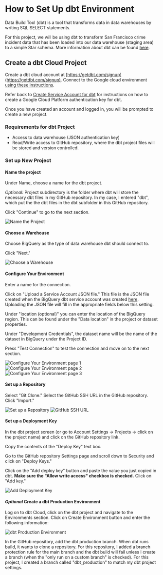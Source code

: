 # How to Set Up dbt Environment

Data Build Tool (dbt) is a tool that transforms data in data warehouses by writing SQL SELECT statements.

For this project, we will be using dbt to transform San Francisco crime incident data that has been loaded into our data warehouse (staging area) to a simple Star schema.  More information about dbt can be found [here](https://docs.getdbt.com/docs/introduction).

## Create a dbt Cloud Project

Create a dbt cloud account at [https://getdbt.com/signup](https://getdbt.com/signup).  Connect to the Google cloud environment [using these instructions](https://docs.getdbt.com/docs/dbt-cloud/cloud-configuring-dbt-cloud/cloud-setting-up-bigquery-oauth).

Refer back to [Create Service Account for dbt](../gcp/README.md) for instructions on how to create a Google Cloud Platform authentication key for dbt.

Once you have created an account and logged in, you will be prompted to create a new project.

### Requirements for dbt Project

* Access to data warehouse (JSON authentication key)
* Read/Write access to GitHub repository, where the dbt project files will be stored and version controlled.

### Set up New Project

#### Name the project

Under Name, choose a name for the dbt project.

*Optional:* Project subdirectory is the folder where dbt will store the necessary dbt files in my GitHub repository.  In my case, I entered "dbt", which put the the dbt files in the dbt subfolder in this GitHub repository.

Click "Continue" to go to the next section.

![Name the Project](../images/dbt-new-project-01.png)

#### Choose a Warehouse

Choose BigQuery as the type of data warehouse dbt should connect to.

Click "Next."

![Choose a Warehouse](../images/dbt-new-project-02.png)

#### Configure Your Environment

Enter a name for the connection.

Click on "Upload a Service Account JSON file."  This file is the JSON file created when the BigQuery dbt service account was created [here](../gcp/README.md).  Uploading the JSON file will fill in the appropriate fields below this setting.

Under "location (optional)" you can enter the location of the BigQuery region.  This can be found under the "Data location" in the project or dataset properties.

Under "Development Credentials", the dataset name will be the name of the dataset in BigQuery under the Project ID.

Press "Test Connection" to test the connection and move on to the next section.

![Configure Your Environment page 1](../images/dbt-new-project-03.png)
![Configure Your Environment page 2](../images/dbt-new-project-04.png)
![Configure Your Environment page 3](../images/dbt-new-project-05.png)

#### Set up a Repository

Select "Git Clone."  Select the GitHub SSH URL in the GitHub repository.  Click "Import."

![Set up a Repository](../images/dbt-new-project-06.png)
![GitHub SSH URL](../images/dbt-new-project-07.png)

#### Set up a Deployment Key

In the dbt project screen (or go to Account Settings -> Projects -> click on the project name) and click on the GitHub repository link.

Copy the contents of the "Deploy Key" text box.

Go to the GitHub repository Settings page and scroll down to Security and click on "Deploy Keys."

Click on the "Add deploy key" button and paste the value you just copied in dbt.  **Make sure the "Allow write access" checkbox is checked.** Click on "Add key."

![Add Deployment Key](../images/dbt-new-project-08.png)

#### *Optional* Create a dbt Production Environment

Log on to dbt Cloud, click on the dbt project and navigate to the Environments section.  Click on Create Environment button and enter the following information:

![dbt Production Environment](../images/dbt-production-build-settings.png)

In the GitHub repository, add the dbt production branch.  When dbt runs build, it wants to clone a repository.  For this repository, I added a branch protection rule for the main branch and the dbt build will fail unless I create a branch (when the "only run on a custom branch" is checked).  For this project, I created a branch called "dbt_production" to match my dbt project settings.
